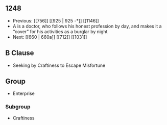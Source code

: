 ## 1248
- Previous: [[756]] [[925 | 925 -*]] [[1146]] 
- A is a doctor, who follows his honest profession by day, and makes it a “cover” for his activities as a burglar by night
- Next: [[660 | 660a]] [[712]] [[1031]] 

## B Clause
- Seeking by Craftiness to Escape Misfortune

## Group
- Enterprise

### Subgroup
- Craftiness


